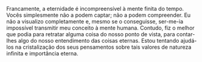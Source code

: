﻿Francamente, a eternidade é incompreensível à mente finita do tempo. Vocês simplesmente não a podem captar; não a podem compreender. Eu não a visualizo completamente e, mesmo se o conseguisse, ser-me-ia impossível transmitir meu conceito à mente humana. Contudo, fiz o melhor que podia para retratar alguma coisa do nosso ponto de vista, para contar-lhes algo do nosso entendimento das coisas eternas. Estou tentando ajudá-los na cristalização dos seus pensamentos sobre tais valores de natureza infinita e importância eterna.